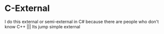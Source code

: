 # C-External
I do this external or semi-external in C# because there are people who don't know C++ ||| Its jump simple external
